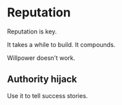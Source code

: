 # Reputation
Reputation is key. 

It takes a while to build. It compounds.

Willpower doesn't work.

## Authority hijack
Use it to tell success stories.